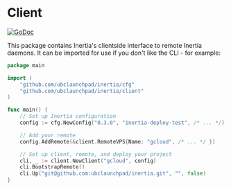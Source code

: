 # Client

[![GoDoc](https://godoc.org/github.com/ubclaunchpad/inertia?status.svg)](https://godoc.org/github.com/ubclaunchpad/inertia/client)

This package contains Inertia's clientside interface to remote Inertia daemons. It can be imported for use if you don't like the CLI - for example:

```go
package main

import (
    "github.com/ubclaunchpad/inertia/cfg"
    "github.com/ubclaunchpad/inertia/client"
)

func main() {
    // Set up Inertia configuration
    config := cfg.NewConfig("0.3.0", "inertia-deploy-test", /* ... */)

    // Add your remote
    config.AddRemote(&client.RemoteVPS{Name: "gcloud", /* ... */ })

    // Set up client, remote, and deploy your project
    cli, _ := client.NewClient("gcloud", config)
    cli.BootstrapRemote()
    cli.Up("git@github.com:ubclaunchpad/inertia.git", "", false)
}
```
